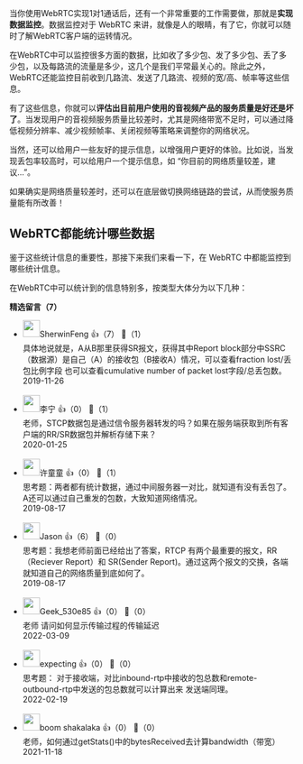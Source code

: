 当你使用WebRTC实现1对1通话后，还有一个非常重要的工作需要做，那就是**实现数据监控**。数据监控对于 WebRTC 来讲，就像是人的眼睛，有了它，你就可以随时了解WebRTC客户端的运转情况。

在WebRTC中可以监控很多方面的数据，比如收了多少包、发了多少包、丢了多少包，以及每路流的流量是多少，这几个是我们平常最关心的。除此之外，WebRTC还能监控目前收到几路流、发送了几路流、视频的宽/高、帧率等这些信息。

有了这些信息，你就可以**评估出目前用户使用的音视频产品的服务质量是好还是坏了**。当发现用户的音视频服务质量比较差时，尤其是网络带宽不足时，可以通过降低视频分辨率、减少视频帧率、关闭视频等策略来调整你的网络状况。

当然，还可以给用户一些友好的提示信息，以增强用户更好的体验。比如说，当发现丢包率较高时，可以给用户一个提示信息，如 “你目前的网络质量较差，建议…”。

如果确实是网络质量较差时，还可以在底层做切换网络链路的尝试，从而使服务质量能有所改善！

## WebRTC都能统计哪些数据

鉴于这些统计信息的重要性，那接下来我们来看一下，在 WebRTC 中都能监控到哪些统计信息。

在WebRTC中可以统计到的信息特别多，按类型大体分为以下几种：
<div><strong>精选留言（7）</strong></div><ul>
<li><img src="https://wx.qlogo.cn/mmopen/vi_32/Q0j4TwGTfTJoNVHqRL5iatEoMgfFAaGFZxD8ic6CicxKI9Facp4bzAkNMAfaduSENlPOafs6dOGawibhNv3V9lVowQ/132" width="30px"><span>SherwinFeng</span> 👍（7） 💬（1）<div>具体地说就是，A从B那里获得SR报文，获得其中Report block部分中SSRC（数据源）是自己（A）的接收包（B接收A）情况，可以查看fraction lost&#47;丢包比例字段 也可以查看cumulative number of packet lost字段&#47;总丢包数。</div>2019-11-26</li><br/><li><img src="https://static001.geekbang.org/account/avatar/00/13/35/0e/88d055d2.jpg" width="30px"><span>李宁</span> 👍（0） 💬（1）<div>老师，STCP数据包是通过信令服务器转发的吗？如果在服务端获取到所有客户端的RR&#47;SR数据包并解析存储下来？</div>2020-01-25</li><br/><li><img src="https://static001.geekbang.org/account/avatar/00/0f/4d/fd/0aa0e39f.jpg" width="30px"><span>许童童</span> 👍（0） 💬（1）<div>思考题：两者都有统计数据，通过中间服务器一对比，就知道有没有丢包了。A还可以通过自己重发的包数，大致知道网络情况。</div>2019-08-17</li><br/><li><img src="https://static001.geekbang.org/account/avatar/00/10/12/ce/a8c8b5e8.jpg" width="30px"><span>Jason</span> 👍（6） 💬（0）<div>思考题：我想老师前面已经给出了答案，RTCP 有两个最重要的报文，RR（Reciever Report）和 SR(Sender Report)。通过这两个报文的交换，各端就知道自己的网络质量到底如何了。</div>2019-08-17</li><br/><li><img src="" width="30px"><span>Geek_530e85</span> 👍（0） 💬（0）<div>老师  请问如何显示传输过程的传输延迟</div>2022-03-09</li><br/><li><img src="https://static001.geekbang.org/account/avatar/00/15/04/60/20c6a3f2.jpg" width="30px"><span>expecting</span> 👍（0） 💬（0）<div>思考题：
对于接收端，对比inbound-rtp中接收的包总数和remote-outbound-rtp中发送的包总数就可以计算出来
发送端同理。</div>2022-02-19</li><br/><li><img src="https://static001.geekbang.org/account/avatar/00/17/5d/03/ccd169b8.jpg" width="30px"><span>boom shakalaka</span> 👍（0） 💬（0）<div>老师，如何通过getStats()中的bytesReceived去计算bandwidth（带宽）</div>2021-11-18</li><br/>
</ul>